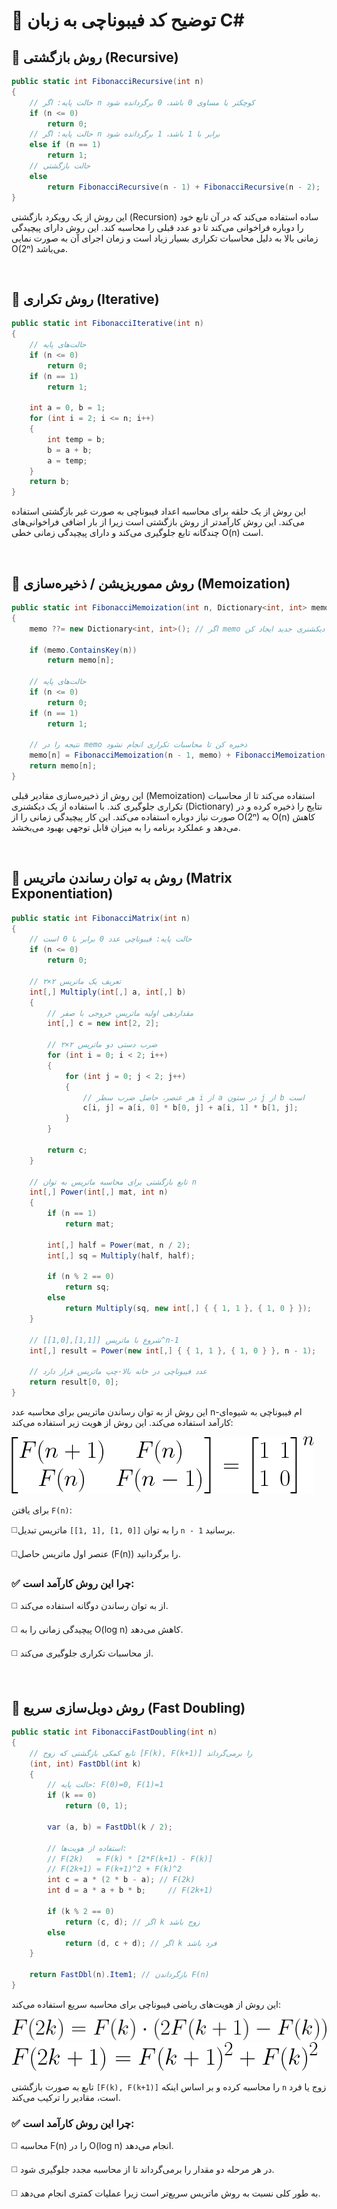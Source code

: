 # 🧠 توضیح کد فیبوناچی به زبان C#

## 📌 روش بازگشتی (Recursive)

```csharp
public static int FibonacciRecursive(int n)
{
    // حالت پایه: اگر n کوچکتر یا مساوی 0 باشد، 0 برگردانده شود
    if (n <= 0)
        return 0;
    // حالت پایه: اگر n برابر با 1 باشد، 1 برگردانده شود
    else if (n == 1)
        return 1;
    // حالت بازگشتی
    else
        return FibonacciRecursive(n - 1) + FibonacciRecursive(n - 2);
}
```

این روش از یک رویکرد بازگشتی (Recursion) ساده استفاده می‌کند که در آن تابع خود را دوباره فراخوانی می‌کند تا دو عدد قبلی را محاسبه کند. این روش دارای پیچیدگی زمانی بالا به دلیل محاسبات تکراری بسیار زیاد است و زمان اجرای آن به صورت نمایی O(2ⁿ) می‌باشد.

<br />

## 📌 روش تکراری (Iterative)
```csharp
public static int FibonacciIterative(int n)
{
    // حالت‌های پایه
    if (n <= 0)
        return 0;
    if (n == 1)
        return 1;

    int a = 0, b = 1;
    for (int i = 2; i <= n; i++)
    {
        int temp = b;
        b = a + b;
        a = temp;
    }
    return b;
}
```

این روش از یک حلقه برای محاسبه اعداد فیبوناچی به صورت غیر بازگشتی استفاده می‌کند. این روش کارآمدتر از روش بازگشتی است زیرا از بار اضافی فراخوانی‌های چندگانه تابع جلوگیری می‌کند و دارای پیچیدگی زمانی خطی O(n) است.

<br />

## 📌 روش مموریزیشن / ذخیره‌سازی (Memoization)
```csharp
public static int FibonacciMemoization(int n, Dictionary<int, int> memo = null)
{
    memo ??= new Dictionary<int, int>(); // اگر memo تهی باشد، یک دیکشنری جدید ایجاد کن

    if (memo.ContainsKey(n))
        return memo[n];

    // حالت‌های پایه
    if (n <= 0)
        return 0;
    if (n == 1)
        return 1;

    // نتیجه را در memo ذخیره کن تا محاسبات تکراری انجام نشود
    memo[n] = FibonacciMemoization(n - 1, memo) + FibonacciMemoization(n - 2, memo);
    return memo[n];
}
```
این روش از ذخیره‌سازی مقادیر قبلی (Memoization) استفاده می‌کند تا از محاسبات تکراری جلوگیری کند. با استفاده از یک دیکشنری (Dictionary) نتایج را ذخیره کرده و در صورت نیاز دوباره استفاده می‌کند. این کار پیچیدگی زمانی را از O(2ⁿ) به O(n) کاهش می‌دهد و عملکرد برنامه را به میزان قابل توجهی بهبود می‌بخشد.

<br/>

## 📌 روش به توان رساندن ماتریس (Matrix Exponentiation)
```csharp   
public static int FibonacciMatrix(int n)
{
    // حالت پایه: فیبوناچی عدد 0 برابر با 0 است
    if (n <= 0)
        return 0;

    // تعریف یک ماتریس ۲×۲
    int[,] Multiply(int[,] a, int[,] b)
    {
        // مقداردهی اولیه ماتریس خروجی با صفر
        int[,] c = new int[2, 2];

        // ضرب دستی دو ماتریس ۲×۲
        for (int i = 0; i < 2; i++)
        {
            for (int j = 0; j < 2; j++)
            {
                // هر عنصر، حاصل ضرب سطر i از a در ستون j از b است
                c[i, j] = a[i, 0] * b[0, j] + a[i, 1] * b[1, j];
            }
        }

        return c;
    }

    // تابع بازگشتی برای محاسبه ماتریس به توان n
    int[,] Power(int[,] mat, int n)
    {
        if (n == 1)
            return mat;

        int[,] half = Power(mat, n / 2);
        int[,] sq = Multiply(half, half);

        if (n % 2 == 0)
            return sq;
        else
            return Multiply(sq, new int[,] { { 1, 1 }, { 1, 0 } });
    }

    // شروع با ماتریس [[1,1],[1,0]]^n-1
    int[,] result = Power(new int[,] { { 1, 1 }, { 1, 0 } }, n - 1);

    // عدد فیبوناچی در خانه بالا-چپ ماتریس قرار دارد
    return result[0, 0];
}  
```
این روش از به توان رساندن ماتریس برای محاسبه عدد n-ام فیبوناچی به شیوه‌ای کارآمد استفاده می‌کند. این روش از هویت زیر استفاده می‌کند:

![Fibonacci Matrix](/assets/FibonacciMatrix.png)

برای یافتن `F(n)`:

◻️​ماتریس تبدیل `‭[[1, 1], [1, 0]]‬` را به توان `n - 1` برسانید.


◻️عنصر اول ماتریس حاصل (F(n)) را برگردانید.


### ✅ چرا این روش کارآمد است:
◻️ از به توان رساندن دوگانه استفاده می‌کند.

◻️ پیچیدگی زمانی را به O(log n) کاهش می‌دهد.

◻️ از محاسبات تکراری جلوگیری می‌کند.

<br/>

## 📌 روش دوبل‌سازی سریع (Fast Doubling)
```csharp
public static int FibonacciFastDoubling(int n)
{
    // تابع کمکی بازگشتی که زوج [F(k), F(k+1)] را برمی‌گرداند
    (int, int) FastDbl(int k)
    {
        // حالت پایه: F(0)=0, F(1)=1
        if (k == 0)
            return (0, 1);

        var (a, b) = FastDbl(k / 2);

        // استفاده از هویت‌ها:
        // F(2k)   = F(k) * [2*F(k+1) - F(k)]
        // F(2k+1) = F(k+1)^2 + F(k)^2
        int c = a * (2 * b - a); // F(2k)
        int d = a * a + b * b;     // F(2k+1)

        if (k % 2 == 0)
            return (c, d); // اگر k زوج باشد
        else
            return (d, c + d); // اگر k فرد باشد
    }

    return FastDbl(n).Item1; // بازگرداندن F(n)
}
```
این روش از هویت‌های ریاضی فیبوناچی برای محاسبه سریع استفاده می‌کند:

![Fibonacci Fast Doubling : F(2k) = F(k) . (2F(k+1) - F(k))](/assets/FibonacciFD1.png)
![Fibonacci Fast Doubling : F(2k + 1) = F(k+1)^2 + F(k)^2](/assets/FibonacciFD2.png)

تابع به صورت بازگشتی `‭[F(k), F(k+1)]‬` را محاسبه کرده و بر اساس اینکه `n` زوج یا فرد است، مقادیر را ترکیب می‌کند.

### ✅ چرا این روش کارآمد است:

◻️ محاسبه F(n) را در O(log n) انجام می‌دهد.

◻️ در هر مرحله دو مقدار را برمی‌گرداند تا از محاسبه 
مجدد جلوگیری شود.

◻️ به طور کلی نسبت به روش ماتریس سریع‌تر است زیرا عملیات کمتری انجام می‌دهد.
